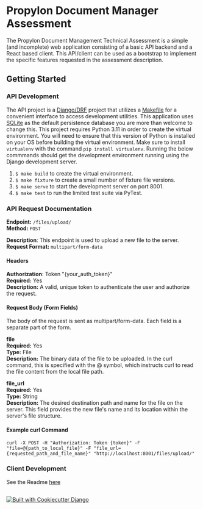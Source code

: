 # Propylon Document Manager Assessment

The Propylon Document Management Technical Assessment is a simple (and incomplete) web application consisting of a basic API backend and a React based client.  This API/client can be used as a bootstrap to implement the specific features requested in the assessment description. 

## Getting Started
### API Development
The API project is a [Django/DRF](https://www.django-rest-framework.org/) project that utilizes a [Makefile](https://www.gnu.org/software/make/manual/make.html) for a convenient interface to access development utilities. This application uses [SQLite](https://www.sqlite.org/index.html) as the default persistence database you are more than welcome to change this. This project requires Python 3.11 in order to create the virtual environment.  You will need to ensure that this version of Python is installed on your OS before building the virtual environment. Make sure to install `virtualenv` with the command `pip install virtualenv`. Running the below commmands should get the development environment running using the Django development server.
1. `$ make build` to create the virtual environment.
2. `$ make fixture` to create a small number of fixture file versions.
3. `$ make serve` to start the development server on port 8001.
4. `$ make test` to run the limited test suite via PyTest.

### API Request Documentation

**Endpoint:** `/files/upload/`<br>
**Method:** `POST`

**Description**: This endpoint is used to upload a new file to the server.
**Request Format:** `multipart/form-data`

#### Headers
**Authorization**: Token "{your_auth_token}"<br>
**Required:** Yes<br>
**Description:** A valid, unique token to authenticate the user and authorize the request.<br>

#### Request Body (Form Fields)
The body of the request is sent as multipart/form-data. Each field is a separate part of the form.

**file**<br>
**Required:** Yes<br>
**Type:** File<br>
**Description:** The binary data of the file to be uploaded. In the curl command, this is specified with the @ symbol, which instructs curl to read the file content from the local file path.

**file_url**<br>
**Required:** Yes<br>
**Type:** String<br>
**Description:** The desired destination path and name for the file on the server. This field provides the new file's name and its location within the server's file structure.

#### Example curl Command
`curl -X POST -H "Authorization: Token {token}" -F "file=@{path_to_local_file}" -F "file_url={requested_path_and_file_name}" "http://localhost:8001/files/upload/"`

### Client Development 
See the Readme [here](https://github.com/propylon/document-manager-assessment/blob/main/client/doc-manager/README.md)

##
[![Built with Cookiecutter Django](https://img.shields.io/badge/built%20with-Cookiecutter%20Django-ff69b4.svg?logo=cookiecutter)](https://github.com/cookiecutter/cookiecutter-django/)
